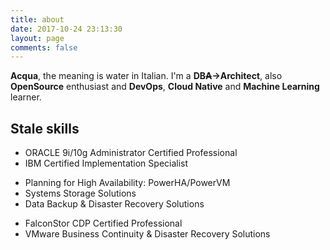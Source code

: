 ```yaml
---
title: about
date: 2017-10-24 23:13:30
layout: page
comments: false
---
```

**Acqua**, the meaning is water in Italian. I'm a **DB~~A~~->Architect**, also **OpenSource** enthusiast and **DevOps**, **Cloud Native** and **Machine Learning** learner.
## Stale skills
- ORACLE 9i/10g Administrator Certified Professional
- IBM Certified Implementation Specialist
 + Planning for High Availability: PowerHA/PowerVM
 + Systems Storage Solutions
 + Data Backup & Disaster Recovery Solutions	
- FalconStor CDP Certified Professional
- VMware Business Continuity & Disaster Recovery Solutions
